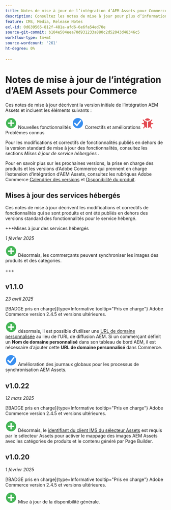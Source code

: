 ```yaml
---
title: Notes de mise à jour de l’intégration d’AEM Assets pour Commerce
description: Consultez les notes de mise à jour pour plus d’informations sur toutes les versions de l’intégration AEM Assets.
feature: CMS, Media, Release Notes
exl-id: 0d639565-812f-481a-afd6-6e6fa54ed70e
source-git-commit: b104e504eea70d931233a880c2d52043d48346c5
workflow-type: tm+mt
source-wordcount: '261'
ht-degree: 0%

---
```


# Notes de mise à jour de l’intégration d’AEM Assets pour Commerce

Ces notes de mise à jour décrivent la version initiale de l’intégration AEM Assets et incluent les éléments suivants :

![Nouveau](../assets/new.svg) Nouvelles fonctionnalités
![Correction d’un problème](../assets/fix.svg) Correctifs et améliorations
![Problème connu](../assets/bug.svg) Problèmes connus

Pour les modifications et correctifs de fonctionnalités publiés en dehors de la version standard de mise à jour des fonctionnalités, consultez les sections _Mises à jour de service hébergées_ .

Pour en savoir plus sur les prochaines versions, la prise en charge des produits et les versions d’Adobe Commerce qui prennent en charge l’extension d’intégration d’AEM Assets, consultez les rubriques Adobe Commerce [Calendrier des versions](https://experienceleague.adobe.com/fr/docs/commerce-operations/release/planning/schedule) et [Disponibilité du produit](https://experienceleague.adobe.com/fr/docs/commerce-operations/release/product-availability).

## Mises à jour des services hébergés

Ces notes de mise à jour décrivent les modifications et correctifs de fonctionnalités qui se sont produits et ont été publiés en dehors des versions standard des fonctionnalités pour le service hébergé.

+++Mises à jour des services hébergés

_1 février 2025_

![Nouvel événement](../assets/new.svg) Désormais, les commerçants peuvent synchroniser les images des produits et des catégories.

+++

## v1.1.0

_23 avril 2025_

[!BADGE pris en charge]{type=Informative tooltip="Pris en charge"} Adobe Commerce version 2.4.5 et versions ultérieures.

![Nouveau problème &#x200B;](../assets/new.svg)<!-- Issue ACAP-955 --> désormais, il est possible d’utiliser une [URL de domaine personnalisée](https://experienceleague.adobe.com/fr/docs/commerce-admin/content-design/aem-asset-management/getting-started/aem-assets-setup-synchronization#configure-the-custom-domain-url) au lieu de l’URL de diffusion AEM. Si un commerçant définit un **Nom de domaine personnalisé** dans son tableau de bord AEM, il est nécessaire d’ajouter cette **URL de domaine personnalisé** dans Commerce.

![Correction d’un problème](../assets/fix.svg)<!-- Issue ACAP-987 --> Amélioration des journaux globaux pour les processus de synchronisation AEM Assets.

## v1.0.22

_12 mars 2025_

[!BADGE pris en charge]{type=Informative tooltip="Pris en charge"} Adobe Commerce version 2.4.5 et versions ultérieures.

![Nouveau problème](../assets/new.svg)<!-- Issue ACAP-xx --> Désormais, le [identifiant du client IMS du sélecteur Assets](https://experienceleague.adobe.com/fr/docs/commerce-admin/content-design/aem-asset-management/getting-started/aem-assets-setup-synchronization) est requis par le sélecteur Assets pour activer le mappage des images AEM Assets avec les catégories de produits et le contenu généré par Page Builder.

## v1.0.20

_1 février 2025_

[!BADGE pris en charge]{type=Informative tooltip="Pris en charge"} Adobe Commerce version 2.4.5 et versions ultérieures.

![Nouvelle](../assets/new.svg)<!-- Issue ACAP-xx --> Mise à jour de la disponibilité générale.
